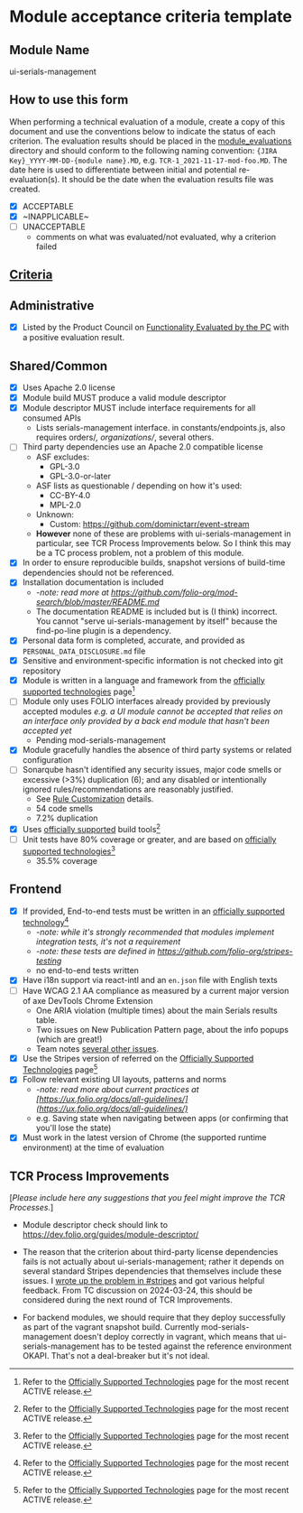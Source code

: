 # Module acceptance criteria template

## Module Name
ui-serials-management

## How to use this form
When performing a technical evaluation of a module, create a copy of this document and use the conventions below to indicate the status of each criterion.  The evaluation results should be placed in the [module_evaluations](https://github.com/folio-org/tech-council/tree/master/module_evaluations) directory and should conform to the following naming convention: `{JIRA Key}_YYYY-MM-DD-{module name}.MD`, e.g. `TCR-1_2021-11-17-mod-foo.MD`.  The date here is used to differentiate between initial and potential re-evaluation(s).  It should be the date when the evaluation results file was created.

* [x] ACCEPTABLE
* [x] ~INAPPLICABLE~
* [ ] UNACCEPTABLE
  * comments on what was evaluated/not evaluated, why a criterion failed

## [Criteria](https://github.com/folio-org/tech-council/blob/7b10294a5c1c10c7e1a7c5b9f99f04bf07630f06/MODULE_ACCEPTANCE_CRITERIA.MD)

## Administrative
* [X] Listed by the Product Council on [Functionality Evaluated by the PC](https://wiki.folio.org/display/PC/Functionality+Evaluated+by+the+PC) with a positive evaluation result.

## Shared/Common
* [X] Uses Apache 2.0 license
* [X] Module build MUST produce a valid module descriptor
* [X] Module descriptor MUST include interface requirements for all consumed APIs
  * Lists serials-management interface.  in constants/endpoints.js, also requires orders/*, organizations/*, several others.
* [ ] Third party dependencies use an Apache 2.0 compatible license
  * ASF excludes:
    * GPL-3.0
    * GPL-3.0-or-later
  * ASF lists as questionable / depending on how it's used:
    * CC-BY-4.0
    * MPL-2.0
  * Unknown:
    * Custom: https://github.com/dominictarr/event-stream
  * **However** none of these are problems with ui-serials-management in particular, see TCR Process Improvements below.  So I think this may be a TC process problem, not a problem of this module.
* [X] In order to ensure reproducible builds, snapshot versions of build-time dependencies should not be referenced.
* [X] Installation documentation is included
  * -_note: read more at https://github.com/folio-org/mod-search/blob/master/README.md_
  * The documentation README is included but is (I think) incorrect.  You cannot "serve ui-serials-management by itself" because the find-po-line plugin is a dependency.
* [X] Personal data form is completed, accurate, and provided as `PERSONAL_DATA_DISCLOSURE.md` file
* [X] Sensitive and environment-specific information is not checked into git repository
* [X] Module is written in a language and framework from the [officially supported technologies](https://wiki.folio.org/display/TC/Officially+Supported+Technologies) page[^1]
* [ ] Module only uses FOLIO interfaces already provided by previously accepted modules _e.g. a UI module cannot be accepted that relies on an interface only provided by a back end module that hasn't been accepted yet_
  * Pending mod-serials-management
* [X] Module gracefully handles the absence of third party systems or related configuration
* [ ] Sonarqube hasn't identified any security issues, major code smells or excessive (>3%) duplication (6); and any disabled or intentionally ignored rules/recommendations are reasonably justified.
  * See [Rule Customization](https://dev.folio.org/guides/code-analysis/#rule-customization) details. 
  * 54 code smells
  * 7.2% duplication
* [X] Uses [officially supported](https://wiki.folio.org/display/TC/Officially+Supported+Technologies) build tools[^1]
* [ ] Unit tests have 80% coverage or greater, and are based on [officially supported technologies](https://wiki.folio.org/display/TC/Officially+Supported+Technologies)[^1]
  * 35.5% coverage

## Frontend
* [X] If provided, End-to-end tests must be written in an [officially supported technology](https://wiki.folio.org/display/TC/Officially+Supported+Technologies)[^1]
  * -_note: while it's strongly recommended that modules implement integration tests, it's not a requirement_
  * -_note: these tests are defined in https://github.com/folio-org/stripes-testing_
  * no end-to-end tests written
* [X] Have i18n support via react-intl and an `en.json` file with English texts
* [ ] Have WCAG 2.1 AA compliance as measured by a current major version of axe DevTools Chrome Extension
  * One ARIA violation (multiple times) about the main Serials results table.
  * Two issues on New Publication Pattern page, about the info popups (which are great!)
  * Team notes [several other issues](https://folio-org.atlassian.net/issues/?jql=project%20%3D%20UI-Serials-Management%20and%20labels%20%3D%20accessibility%20and%20status%20!%3D%20Closed).
* [X] Use the Stripes version of referred on the [Officially Supported Technologies](https://wiki.folio.org/display/TC/Officially+Supported+Technologies) page[^1]
* [X] Follow relevant existing UI layouts, patterns and norms
  * -_note: read more about current practices at [https://ux.folio.org/docs/all-guidelines/](https://ux.folio.org/docs/all-guidelines/)_
  * e.g. Saving state when navigating between apps (or confirming that you'll lose the state)
* [X] Must work in the latest version of Chrome (the supported runtime environment) at the time of evaluation

## TCR Process Improvements
[_Please include here any suggestions that you feel might improve the TCR Processes._]

* Module descriptor check should link to https://dev.folio.org/guides/module-descriptor/

* The reason that the criterion about third-party license dependencies fails is not actually about ui-serials-management; rather it depends on several standard Stripes dependencies that themselves include these issues.  I [wrote up the problem in #stripes](https://folio-project.slack.com/archives/C210UCHQ9/p1709571130512069) and got various helpful feedback.  From TC discussion on 2024-03-24, this should be considered during the next round of TCR Improvements.  

* For backend modules, we should require that they deploy successfully as part of the vagrant snapshot build.  Currently mod-serials-management doesn't deploy correctly in vagrant, which means that ui-serials-management has to be tested against the reference environment OKAPI.  That's not a deal-breaker but it's not ideal.  

[^1]: Refer to the [Officially Supported Technologies](https://wiki.folio.org/display/TC/Officially+Supported+Technologies) page for the most recent ACTIVE release.
